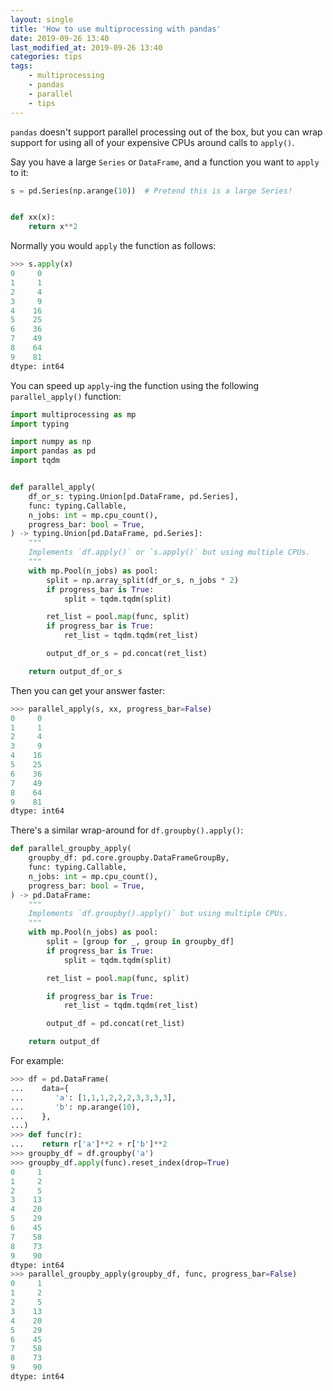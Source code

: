 ```yaml
---
layout: single
title: 'How to use multiprocessing with pandas'
date: 2019-09-26 13:40
last_modified_at: 2019-09-26 13:40
categories: tips
tags:
    - multiprocessing
    - pandas
    - parallel
    - tips
---
```


<!--lint disable list-item-bullet-indent-->

<!--lint enable list-item-bullet-indent-->

`pandas` doesn't support parallel processing out of the box,
but you can wrap support for using all of your expensive CPUs around calls to `apply()`.

Say you have a large `Series` or `DataFrame`, and a function you want to `apply` to it:

```python
s = pd.Series(np.arange(10))  # Pretend this is a large Series!


def xx(x):
    return x**2
```

Normally you would `apply` the function as follows:

```python
>>> s.apply(x)
0     0
1     1
2     4
3     9
4    16
5    25
6    36
7    49
8    64
9    81
dtype: int64
```

You can speed up `apply`-ing the function using the following `parallel_apply()` function:

```python
import multiprocessing as mp
import typing

import numpy as np
import pandas as pd
import tqdm


def parallel_apply(
    df_or_s: typing.Union[pd.DataFrame, pd.Series],
    func: typing.Callable,
    n_jobs: int = mp.cpu_count(),
    progress_bar: bool = True,
) -> typing.Union[pd.DataFrame, pd.Series]:
    """
    Implements `df.apply()` or `s.apply()` but using multiple CPUs.
    """
    with mp.Pool(n_jobs) as pool:
        split = np.array_split(df_or_s, n_jobs * 2)
        if progress_bar is True:
            split = tqdm.tqdm(split)

        ret_list = pool.map(func, split)
        if progress_bar is True:
            ret_list = tqdm.tqdm(ret_list)

        output_df_or_s = pd.concat(ret_list)

    return output_df_or_s
```

Then you can get your answer faster:

```python
>>> parallel_apply(s, xx, progress_bar=False)
0     0
1     1
2     4
3     9
4    16
5    25
6    36
7    49
8    64
9    81
dtype: int64
```

There's a similar wrap-around for `df.groupby().apply()`:

```python
def parallel_groupby_apply(
    groupby_df: pd.core.groupby.DataFrameGroupBy,
    func: typing.Callable,
    n_jobs: int = mp.cpu_count(),
    progress_bar: bool = True,
) -> pd.DataFrame:
    """
    Implements `df.groupby().apply()` but using multiple CPUs.
    """
    with mp.Pool(n_jobs) as pool:
        split = [group for _, group in groupby_df]
        if progress_bar is True:
            split = tqdm.tqdm(split)

        ret_list = pool.map(func, split)

        if progress_bar is True:
            ret_list = tqdm.tqdm(ret_list)

        output_df = pd.concat(ret_list)

    return output_df
```

For example:

```python
>>> df = pd.DataFrame(
...    data={
...       'a': [1,1,1,2,2,2,3,3,3,3],
...       'b': np.arange(10),
...    },
...)
>>> def func(r):
...    return r['a']**2 + r['b']**2
>>> groupby_df = df.groupby('a')
>>> groupby_df.apply(func).reset_index(drop=True)
0     1
1     2
2     5
3    13
4    20
5    29
6    45
7    58
8    73
9    90
dtype: int64
>>> parallel_groupby_apply(groupby_df, func, progress_bar=False)
0     1
1     2
2     5
3    13
4    20
5    29
6    45
7    58
8    73
9    90
dtype: int64
```
